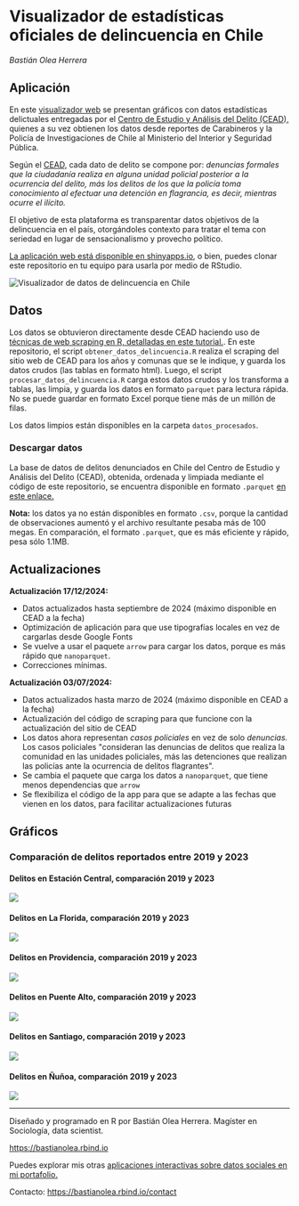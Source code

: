 # Visualizador de estadísticas oficiales de delincuencia en Chile


_Bastián Olea Herrera_


## Aplicación

En este [visualizador web](https://bastianoleah.shinyapps.io/delincuencia_chile) se presentan gráficos con datos estadísticas delictuales entregadas por el [Centro de Estudio y Análisis del Delito (CEAD),](https://cead.spd.gov.cl/estadisticas-delictuales/) quienes a su vez obtienen los datos desde reportes de Carabineros y la Policía de Investigaciones de Chile al Ministerio del Interior y Seguridad Pública.

Según el [CEAD,](https://cead.spd.gov.cl/estadisticas-delictuales/) cada dato de delito se compone por: _denuncias formales que la ciudadanía realiza en alguna unidad policial posterior a la ocurrencia del delito, más los delitos de los que la policía toma conocimiento al efectuar una detención en flagrancia, es decir, mientras ocurre el ilícito._

El objetivo de esta plataforma es transparentar datos objetivos de la delincuencia en el país, otorgándoles contexto para tratar el tema con seriedad en lugar de sensacionalismo y provecho político.

[La aplicación web está disponible en shinyapps.io](https://bastianoleah.shinyapps.io/delincuencia_chile), o bien, puedes clonar este repositorio en tu equipo para usarla por medio de RStudio.


![Visualizador de datos de delincuencia en Chile](otros/pantallazo_delincuencia_chile.jpg "Visualizador de datos de delincuencia en Chile")



## Datos

Los datos se obtuvieron directamente desde CEAD haciendo uso de [técnicas de web scraping en R, detalladas en este tutorial.](https://bastianolea.github.io/tutorial_r_datos_delincuencia/). En este repositorio, el script `obtener_datos_delincuencia.R` realiza el scraping del sitio web de CEAD para los años y comunas que se le indique, y guarda los datos crudos (las tablas en formato html). Luego, el script `procesar_datos_delincuencia.R` carga estos datos crudos y los transforma a tablas, las limpia, y guarda los datos en formato `parquet` para lectura rápida. No se puede guardar en formato Excel porque tiene más de un millón de filas.

Los datos limpios están disponibles en la carpeta `datos_procesados`.

### Descargar datos

La base de datos de delitos denunciados en Chile del Centro de Estudio y Análisis del Delito (CEAD), obtenida, ordenada y limpiada mediante el código de este repositorio, se encuentra disponible en formato `.parquet` [en este enlace.](https://github.com/bastianolea/delincuencia_chile/blob/main/datos_procesados/cead_delincuencia_chile.parquet)

**Nota:** los datos ya no están disponibles en formato `.csv`, porque la cantidad de observaciones aumentó y el archivo resultante pesaba más de 100 megas. En comparación, el formato `.parquet`, que es más eficiente y rápido, pesa sólo 1.1MB.


## Actualizaciones

**Actualización 17/12/2024:**
- Datos actualizados hasta septiembre de 2024 (máximo disponible en CEAD a la fecha)
- Optimización de aplicación para que use tipografías locales en vez de cargarlas desde Google Fonts
- Se vuelve a usar el paquete `arrow` para cargar los datos, porque es más rápido que `nanoparquet`.
- Correcciones mínimas.

**Actualización 03/07/2024:**

- Datos actualizados hasta marzo de 2024 (máximo disponible en CEAD a la fecha)
- Actualización del código de scraping para que funcione con la actualización del sitio de CEAD
- Los datos ahora representan _casos policiales_ en vez de solo _denuncias._ Los casos policiales "consideran las denuncias de delitos que realiza la comunidad en las unidades policiales, más las detenciones que realizan las policías ante la ocurrencia de delitos flagrantes".
- Se cambia el paquete que carga los datos a `nanoparquet`, que tiene menos dependencias que `arrow`
- Se flexibiliza el código de la app para que se adapte a las fechas que vienen en los datos, para facilitar actualizaciones futuras


## Gráficos
### Comparación de delitos reportados entre 2019 y 2023

#### Delitos en Estación Central, comparación 2019 y 2023
![](graficos/grafico_comparativo_tasa_estación_central_2019_2023.png)

#### Delitos en La Florida, comparación 2019 y 2023
![](graficos/grafico_comparativo_tasa_la_florida_2019_2023.png)

#### Delitos en Providencia, comparación 2019 y 2023
![](graficos/grafico_comparativo_tasa_providencia_2019_2023.png)

#### Delitos en Puente Alto, comparación 2019 y 2023
![](graficos/grafico_comparativo_tasa_puente_alto_2019_2023.png)

#### Delitos en Santiago, comparación 2019 y 2023
![](graficos/grafico_comparativo_tasa_santiago_2019_2023.png)

#### Delitos en Ñuñoa, comparación 2019 y 2023
![](graficos/grafico_comparativo_tasa_ñuñoa_2019_2023.png)



----

Diseñado y programado en R por Bastián Olea Herrera. Magíster en Sociología, data scientist.

https://bastianolea.rbind.io

Puedes explorar mis otras [aplicaciones interactivas sobre datos sociales en mi portafolio.](https://bastianolea.github.io/shiny_apps/)

Contacto: https://bastianolea.rbind.io/contact
